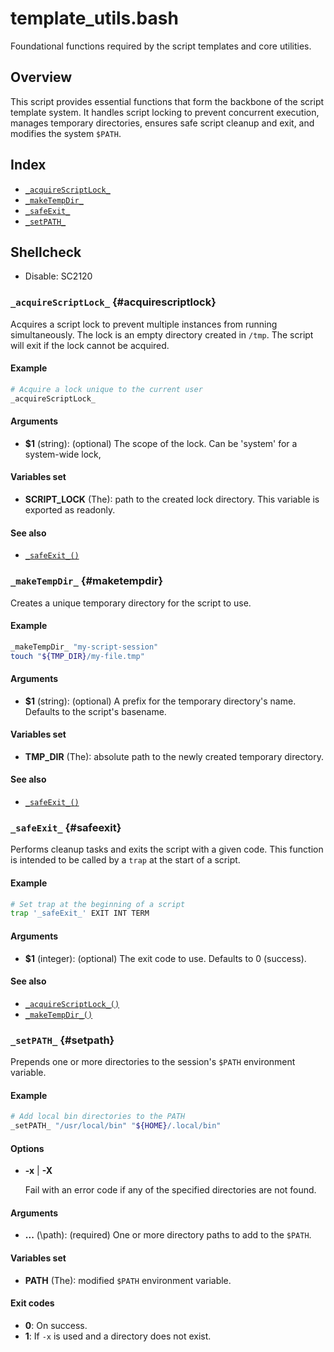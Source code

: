 # template_utils.bash

Foundational functions required by the script templates and core utilities.

## Overview

This script provides essential functions that form the backbone of the script
template system. It handles script locking to prevent concurrent execution,
manages temporary directories, ensures safe script cleanup and exit, and
modifies the system `$PATH`.

## Index

* [`_acquireScriptLock_`](#acquirescriptlock)
* [`_makeTempDir_`](#maketempdir)
* [`_safeExit_`](#safeexit)
* [`_setPATH_`](#setpath)

## Shellcheck

- Disable: SC2120

### `_acquireScriptLock_` {#acquirescriptlock}

Acquires a script lock to prevent multiple instances from running simultaneously.
The lock is an empty directory created in `/tmp`. The script will exit if the lock
cannot be acquired.

#### Example

```bash
# Acquire a lock unique to the current user
_acquireScriptLock_
```

#### Arguments

- **\$1** (string): (optional) The scope of the lock. Can be 'system' for a system-wide lock,

#### Variables set

- **SCRIPT_LOCK** (The): path to the created lock directory. This variable is exported as readonly.

#### See also

- [`_safeExit_()`](#safeexit)

### `_makeTempDir_` {#maketempdir}

Creates a unique temporary directory for the script to use.

#### Example

```bash
_makeTempDir_ "my-script-session"
touch "${TMP_DIR}/my-file.tmp"
```

#### Arguments

- **\$1** (string): (optional) A prefix for the temporary directory's name. Defaults to the script's basename.

#### Variables set

- **TMP_DIR** (The): absolute path to the newly created temporary directory.

#### See also

- [`_safeExit_()`](#safeexit)

### `_safeExit_` {#safeexit}

Performs cleanup tasks and exits the script with a given code.
This function is intended to be called by a `trap` at the start of a script.

#### Example

```bash
# Set trap at the beginning of a script
trap '_safeExit_' EXIT INT TERM
```

#### Arguments

- **\$1** (integer): (optional) The exit code to use. Defaults to 0 (success).

#### See also

- [`_acquireScriptLock_()`](#acquirescriptlock)
- [`_makeTempDir_()`](#maketempdir)

### `_setPATH_` {#setpath}

Prepends one or more directories to the session's `$PATH` environment variable.

#### Example

```bash
# Add local bin directories to the PATH
_setPATH_ "/usr/local/bin" "${HOME}/.local/bin"
```

#### Options

* **-x** | **-X**

  Fail with an error code if any of the specified directories are not found.

#### Arguments

- **...** (\path): (required) One or more directory paths to add to the `$PATH`.

#### Variables set

- **PATH** (The): modified `$PATH` environment variable.

#### Exit codes

- **0**: On success.
- **1**: If `-x` is used and a directory does not exist.
